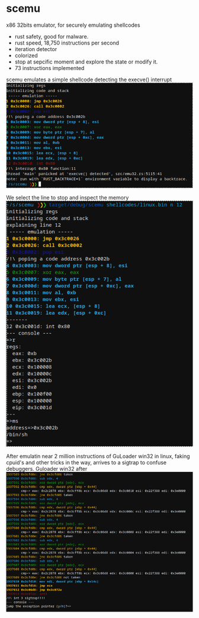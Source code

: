 # scemu
x86 32bits emulator, for securely emulating shellcodes 

- rust safety, good for malware.
- rust speed, 18,750 instructions per second
- iteration detector
- colorized
- stop at sepcific moment and explore the state or modify it.
- 73 instructions implemented


scemu emulates a simple shellcode detecting the execve() interrupt
![exploring basic shellcode](pics/basic_shellcode1.png)

We select the line to stop and inspect the memory
![inspecting basic shellcode](pics/basic_shellcode2.png)

After emulatin near 2 million instructions of GuLoader win32 in linux, faking cpuid's and other tricks in the way, arrives to a sigtrap to confuse debuggers. 
Guloader win32 after
![exception handlers](pics/guloader1.png)
